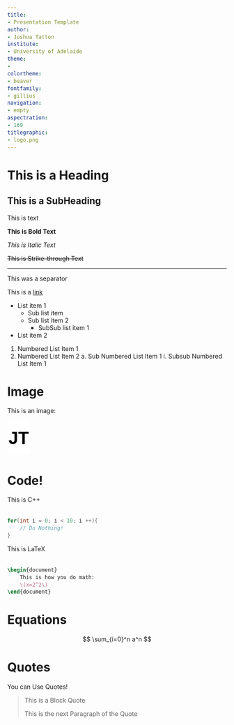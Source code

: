 ```yaml
---
title:
- Presentation Template
author:
- Joshua Tatton
institute:
- University of Adelaide
theme:
-
colortheme: 
- beaver
fontfamily:
- gillius
navigation:
- empty
aspectration:
- 169
titlegraphic:
- logo.png
---
```


# This is a Heading

## This is a SubHeading

This is text

**This is Bold Text**

*This is Italic Text*

~~This is Strike-through Text~~

---
This was a separator

This is a [link](https://joshtatton.xyz)

* List item 1
    * Sub list item
    * Sub list item 2
        * SubSub list item 1
* List item 2

1. Numbered List Item 1
2. Numbered List Item 2
    a. Sub Numbered List Item 1
        i. Subsub Numbered List Item 1

# Image

This is an image:

![Logo](logo.png)

# Code!

This is C++

```cpp

for(int i = 0; i < 10; i ++){
    // Do Nothing!
}

```

This is LaTeX

```latex

\begin{document}
    This is how you do math:
    \(x=2^2\)
\end{document}

```

# Equations

$$ \sum_{i=0}^n a^n  $$

# Quotes

You can Use Quotes!

>This is a Block Quote
>
>This is the next Paragraph of the Quote
